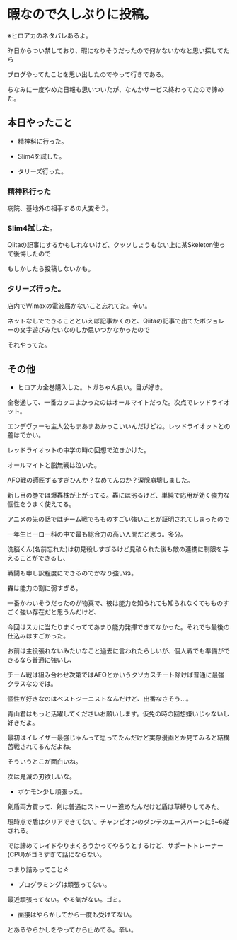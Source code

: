 # 暇なので久しぶりに投稿。

※ヒロアカのネタバレあるよ。

昨日からつい禁しており、暇になりそうだったので何かないかなと思い探してたら

ブログやってたことを思い出したのでやって行きである。

ちなみに一度やめた日報も思いついたが、なんかサービス終わってたので諦めた。

## 本日やったこと

* 精神科に行った。

* Slim4を試した。

* タリーズ行った。

### 精神科行った

病院、基地外の相手するの大変そう。

### Slim4試した。

Qiitaの記事にするかもしれないけど、クッソしょうもない上に某Skeleton使って後悔したので

もしかしたら投稿しないかも。

### タリーズ行った。

店内でWimaxの電波届かないこと忘れてた。辛い。

ネットなしでできることといえば記事かくのと、Qiitaの記事で出てたボジョレーの文字遊びみたいなのしか思いつかなかったので

それやってた。

## その他

* ヒロアカ全巻購入した。トガちゃん良い。目が好き。

全巻通して、一番カッコよかったのはオールマイトだった。次点でレッドライオット。

エンデヴァーも主人公もまあまあかっこいいんだけどね。レッドライオットとの差はでかい。

レッドライオットの中学の時の回想で泣きかけた。

オールマイトと脳無戦は泣いた。

AFO戦の師匠ずるすぎひんか？なめてんのか？涙腺崩壊しました。

新し目の巻では爆轟株が上がってる。轟には劣るけど、単純で応用が効く強力な個性をうまく使えてる。

アニメの先の話ではチーム戦でもものすごい強いことが証明されてしまったので

一年生ヒーロー科の中で最も総合力の高い人間だと思う。多分。

洗脳くん(名前忘れた)は初見殺しすぎるけど見破られた後も敵の連携に制限を与えることができるし、

戦闘も申し訳程度にできるのでかなり強いね。

轟は能力の割に弱すぎる。

一番かわいそうだったのが物真で、彼は能力を知られても知られなくてもものすごく強い存在だと思うんだけど、

今回はスカに当たりまくっててあまり能力発揮できてなかった。それでも最後の仕込みはすごかった。

お前は主役張れないみたいなこと過去に言われたらしいが、個人戦でも準備ができるなら普通に強いし、

チーム戦は組み合わせ次第ではAFOとかいうクソカスチート除けば普通に最強クラスなのでは。

個性が好きなのはベストジーニストなんだけど、出番なさそう...。

青山君はもっと活躍してくださいお願いします。仮免の時の回想嫌いじゃないし好きだよ。

最初はイレイザー最強じゃんって思ってたんだけど実際漫画とか見てみると結構苦戦されてるんだよね。

そういうとこが面白いね。

次は鬼滅の刃欲しいな。

* ポケモン少し頑張った。

剣盾両方買って、剣は普通にストーリー進めたんだけど盾は草縛りしてみた。

現時点で盾はクリアできてない。チャンピオンのダンテのエースバーンに5~6縦される。

では諦めてレイドやりまくろうかってやろうとするけど、サポートトレーナー(CPU)がゴミすぎて話にならない。

つまり詰みってこと☆

* プログラミングは頑張ってない。

最近頑張ってない。やる気がない。ゴミ。

* 面接はやらかしてから一度も受けてない。

とあるやらかしをやってから止めてる。辛い。
